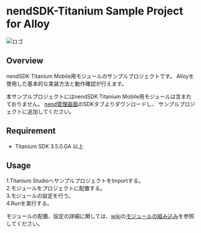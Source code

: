 # nendSDK-Titanium Sample Project for Alloy

![ロゴ](https://github.com/fan-ADN/nendSDK-Android/blob/master/Sample/res/drawable/nend_logo.png)

## Overview
nendSDK Titanium Mobile用モジュールのサンプルプロジェクトです。
Alloyを使用した基本的な実装方法と動作確認が行えます。

本サンプルプロジェクトにはnendSDK Titanium Mobile用モジュールは含まれておりません。
[nend管理画面](https://www.nend.net/admin/login)のSDKタブよりダウンロードし、
サンプルプロジェクトに追加してください。

## Requirement
* Titanium SDK 3.5.0.GA 以上

## Usage
1.Titanium StudioへサンプルプロジェクトをImportする。<br>
2.モジュールをプロジェクトに配置する。<br>
3.モジュールの設定を行う。<br>
4.Runを実行する。<br>

モジュールの配置、設定の詳細に関しては、[wiki](https://github.com/fan-ADN/nendSDK-Titanium/wiki)の[モジュールの組み込み](https://github.com/fan-ADN/nendSDK-Titanium/wiki/%E3%83%A2%E3%82%B8%E3%83%A5%E3%83%BC%E3%83%AB%E3%81%AE%E7%B5%84%E3%81%BF%E8%BE%BC%E3%81%BF)を参照してください。
